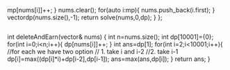mp[nums[i]]++;
}
nums.clear();
for(auto i:mp){
nums.push_back(i.first);
}
vector<int>dp(nums.size(),-1);
return solve(nums,0,dp);
}
};
```
```
int deleteAndEarn(vector<int>& nums) {
int n=nums.size();
int dp[10001]={0};
for(int i=0;i<n;i++){
dp[nums[i]]++;
}
int ans=dp[1];
for(int i=2;i<10001;i++){
//for each we have two option
// 1. take i and i-2
//2. take i-1
dp[i]=max((dp[i]*i)+dp[i-2],dp[i-1]);
ans=max(ans,dp[i]);
}
return ans;
}
```